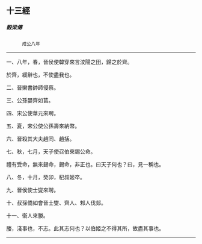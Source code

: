 

## 十三經

##### 穀梁傳
　　　`成公八年`

* * *

一、八年，春，晉侯使韓穿來言汶陽之田，歸之於齊。

於齊，緩辭也，不使盡我也。

二、晉欒書帥師侵蔡。

三、公孫嬰齊如莒。

四、宋公使華元來聘。

五、夏，宋公使公孫壽來納幣。

六、晉殺其大夫趙同、趙括。

七、秋，七月，天子使召伯來錫公命。

禮有受命，無來錫命，錫命，非正也。曰天子何也？曰，見一稱也。

八、冬，十月，癸卯，杞叔姬卒。

九、晉侯使士燮來聘。

十、叔孫僑如會晉士燮、齊人、邾人伐郯。

十一、衞人來媵。

媵，淺事也，不志。此其志何也？以伯姬之不得其所，故盡其事也。

* * *

